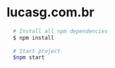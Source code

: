 # lucasg.com.br

```bash
  # Install all npm dependencies  
  $ npm install  
  
  # Start project  
  $npm start
```
